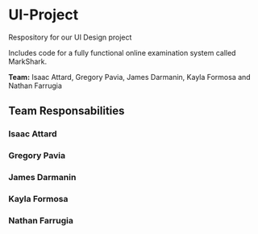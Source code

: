 # UI-Project
Respository for our UI Design project

Includes code for a fully functional online examination system called MarkShark.

**Team:** Isaac Attard, Gregory Pavia, James Darmanin, Kayla Formosa and Nathan Farrugia

## Team Responsabilities
### Isaac Attard
### Gregory Pavia 
### James Darmanin
### Kayla Formosa
### Nathan Farrugia
